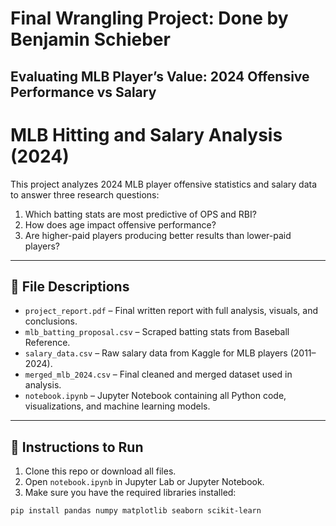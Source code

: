 # Final Wrangling Project: Done by Benjamin Schieber
## Evaluating MLB Player’s Value: 2024 Offensive Performance vs Salary 

# MLB Hitting and Salary Analysis (2024)

This project analyzes 2024 MLB player offensive statistics and salary data to answer three research questions:

1. Which batting stats are most predictive of OPS and RBI?
2. How does age impact offensive performance?
3. Are higher-paid players producing better results than lower-paid players?

---

## 📁 File Descriptions

- `project_report.pdf` – Final written report with full analysis, visuals, and conclusions.
- `mlb_batting_proposal.csv` – Scraped batting stats from Baseball Reference.
- `salary_data.csv` – Raw salary data from Kaggle for MLB players (2011–2024).
- `merged_mlb_2024.csv` – Final cleaned and merged dataset used in analysis.
- `notebook.ipynb` – Jupyter Notebook containing all Python code, visualizations, and machine learning models.

---

## 🧠 Instructions to Run

1. Clone this repo or download all files.
2. Open `notebook.ipynb` in Jupyter Lab or Jupyter Notebook.
3. Make sure you have the required libraries installed:
```bash
pip install pandas numpy matplotlib seaborn scikit-learn
